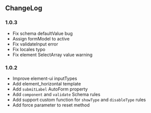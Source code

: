 ChangeLog
---------

### 1.0.3

* Fix schema defaultValue bug
* Assign formModel to active
* Fix validateInput error
* Fix locales typo
* Fix element SelectArray value warning

### 1.0.2

* Improve element-ui inputTypes
* Add element_horizontal template
* Add `submitLabel` AutoForm property
* Add `component` and `validate` Schema rules
* Add support custom function for `showType` and `disableType` rules
* Add force parameter to reset method
